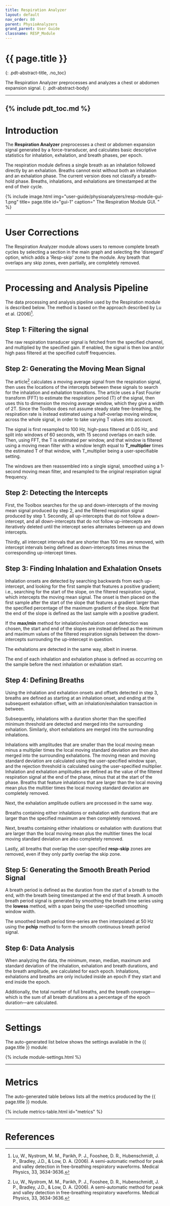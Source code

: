 ```yaml
---
title: Respiration Analyzer
layout: default
nav_order: 80
parent: PhysioAnalyzers
grand_parent: User Guide
classname: RESP_Module
---
```



# {{ page.title }}
{: .pdt-abstract-title, .no_toc}

The Respiration Analyzer preprocesses and analyzes a chest or abdomen expansion signal.
{: .pdt-abstract-body}

---
{% include pdt_toc.md %}
---

# Introduction
The **Respiration Analyzer** preprocesses a chest or abdomen expansion signal generated by a force-transducer, and calculates basic descriptive statistics for inhalation, exhalation, and breath phases, per epoch.

The respiration module defines a single breath as an inhalation followed directly by an exhalation. Breaths cannot exist without both an inhalation and an exhalation phase. The current version does not classify a breath-hold phase. Breaths, inhalations, and exhalations are timestamped at the end of their cycle.

{% include image.html
    img="user-guide/physioanalyzers/resp-module-gui-1.png"
    title= page.title
    id="gui-1"
    caption="
    The Respiration Module GUI.
    " %} 

---

# User Corrections #
The Respiration Analyzer module allows users to remove complete breath cycles by selecting a section in the main graph and selecting the 'disregard' option, which adds a 'Resp-skip' zone to the module. Any breath that overlaps any skip zones, even partially, are completely removed.

---

# Processing and Analysis Pipeline
The data processing and analysis pipeline used by the Respiration module is described below. The method is based on the approach described by Lu et al. (2006)[^1].

## Step 1: Filtering the signal ##
The raw respiration transducer signal is fetched from the specified channel, and multiplied by the specified gain. If enabled, the signal is then low and/or high pass filtered at the specified cutoff frequencies.

## Step 2: Generating the Moving Mean Signal ##
The article[^1] calculates a moving average signal from the respiration signal, then uses the locations of the intercepts between these signals to search for the inhalation and exhalation transitions. The article uses a Fast Fourier transform (FFT) to estimate the respiration period (T) of the signal, then uses this to dimension the moving average window, which they give a width of 2T. Since the Toolbox does not assume steady state free-breathing, the respiration rate is instead estimated using a half-overlap moving window, across the whole signal, in order to take varying T values into account.

The signal is first resampled to 100 Hz, high-pass filtered at 0.05 Hz, and split into windows of 60 seconds, with 15 second overlaps on each side. Then, using FFT, the T is estimated per window, and that window is filtered using a moving mean filter with a window length equal to **T_multiplier** times the estimated T of that window, with T_multiplier being a user-specifiable setting.

The windows are then reassembled into a single signal, smoothed using a 1-second moving mean filter, and resampled to the original respiration signal frequency.

## Step 2: Detecting the Intercepts ##
First, the Toolbox searches for the up and down-intercepts of the moving mean signal produced by step 2, and the filtered respiration signal produced by step 1.
Secondly, all up-intercepts that do not follow a down-intercept, and all down-intercepts that do not follow up-intercepts are iteratively deleted until the intercept series alternates between up and down intercepts.

Thirdly, all intercept intervals that are shorter than 100 ms are removed, with intercept intervals being defined as down-intercepts times minus the corresponding up-intercept times.

## Step 3: Finding Inhalation and Exhalation Onsets ##
Inhalation onsets are detected by searching backwards from each up-intercept, and looking for the first sample that features a positive gradient; i.e., searching for the start of the slope, on the filtered respiration signal, which intercepts the moving mean signal. The onset is then placed on the first sample after the start of the slope that features a gradient larger than the specified percentage of the maximum gradient of the slope. Note that the end of the slope is defined as the last sample with a positive gradient.

If the **max/min** method for inhalation/exhalation onset detection was chosen, the start and end of the slopes are instead defined as the minimum and maximum values of the filtered respiration signals between the down-intercepts surrounding the up-intercept in question.

The exhalations are detected in the same way, albeit in inverse.

The end of each inhalation and exhalation phase is defined as occurring on the sample before the next inhalation or exhalation start.

## Step 4: Defining Breaths ##
Using the inhalation and exhalation onsets and offsets detected in step 3, breaths are defined as starting at an inhalation onset, and ending at the subsequent exhalation offset, with an inhalation/exhalation transaction in between.

Subsequently, inhalations with a duration shorter than the specified minimum threshold are detected and merged into the surrounding exhalation. Similarly, short exhalations are merged into the surrounding inhalations.

Inhalations with amplitudes that are smaller than the local moving mean minus a multiplier times the local moving standard deviation are then also merged into the surrounding exhalations. The moving mean and moving standard deviation are calculated using the user-specified window span, and the rejection threshold is calculated using the user-specified multiplier. Inhalation and exhalation amplitudes are defined as the value of the filtered respiration signal at the end of the phase, minus that at the start of the phase. Breaths that feature inhalations that are larger than the local moving mean plus the multitier times the local moving standard deviation are completely removed.

Next, the exhalation amplitude outliers are processed in the same way.

Breaths containing either inhalations or exhalation with durations that are larger than the specified maximum are then completely removed.

Next, breaths containing either inhalations or exhalation with durations that are larger than the local moving mean plus the multitier times the local moving standard deviation are also completely removed.

Lastly, all breaths that overlap the user-specified **resp-skip** zones are removed, even if they only partly overlap the skip zone.

## Step 5: Generating the Smooth Breath Period Signal ##
A breath period is defined as the duration from the start of a breath to the end, with the breath being timestamped at the end of that breath. A smooth breath period signal is generated by smoothing the breath time series using the **lowess** method, with a span being the user-specified smoothing window width.

The smoothed breath period time-series  are then interpolated at 50 Hz using the **pchip** method to form the smooth continuous breath period signal.

## Step 6: Data Analysis ##
When analyzing the data, the minimum, mean, median, maximum and standard deviation of the inhalation, exhalation and breath durations, and the breath amplitude, are calculated for each epoch. Inhalations, exhalations and breaths are only included inside an epoch if they start and end inside the epoch.

Additionally, the total number of full breaths, and the breath coverage—which is the sum of all breath durations as a percentage of the epoch duration—are calculated.

---

# Settings
The auto-generated list below shows the settings available in the {{ page.title }} module:

{% include module-settings.html %}

---

# Metrics
The auto-generated table belows lists all the metrics produced by the {{ page.title }} module.

{% include metrics-table.html id="metrics" %}

---

# References #

[^1]: Lu, W., Nystrom, M. M., Parikh, P. J., Fooshee, D. R., Hubenschmidt, J. P., Bradley, J.D., & Low, D. A. (2006). A semi-automatic method for peak and valley detection in free-breathing respiratory waveforms. Medical Physics, 33, 3634-3636.

  